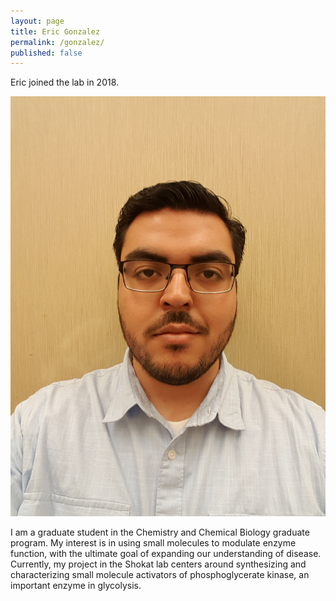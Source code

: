 ```yaml
---
layout: page
title: Eric Gonzalez
permalink: /gonzalez/
published: false
---
```

Eric joined the lab in 2018.

![gonzalez pic](../img/gonzalez.jpg)



I am a graduate student in the Chemistry and Chemical Biology graduate program. My interest is in using small molecules to modulate enzyme function, with the ultimate goal of expanding our understanding of disease. Currently, my project in the Shokat lab centers around synthesizing and characterizing small molecule activators of phosphoglycerate kinase, an important enzyme in glycolysis.  

